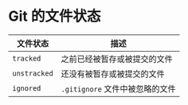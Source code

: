 # Git 的文件状态

| 文件状态     | 描述                            |
| ------------ | ------------------------------- |
| `tracked`    | 之前已经被暂存或被提交的文件    |
| `unstracked` | 还没有被暂存或被提交的文件      |
| `ignored`    | `.gitignore` 文件中被忽略的文件 |
